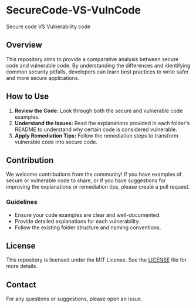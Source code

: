 # SecureCode-VS-VulnCode
Secure code VS Vulnerability code

## Overview
This repository aims to provide a comparative analysis between secure code and vulnerable code. By understanding the differences and identifying common security pitfalls, developers can learn best practices to write safer and more secure applications.

## How to Use
1. **Review the Code:** Look through both the secure and vulnerable code examples.
2. **Understand the Issues:** Read the explanations provided in each folder's README to understand why certain code is considered vulnerable.
3. **Apply Remediation Tips:** Follow the remediation steps to transform vulnerable code into secure code.

## Contribution
We welcome contributions from the community! If you have examples of secure or vulnerable code to share, or if you have suggestions for improving the explanations or remediation tips, please create a pull request.

### Guidelines
- Ensure your code examples are clear and well-documented.
- Provide detailed explanations for each vulnerability.
- Follow the existing folder structure and naming conventions.

## License
This repository is licensed under the MIT License. See the [LICENSE](./LICENSE) file for more details.

## Contact
For any questions or suggestions, please open an issue.

